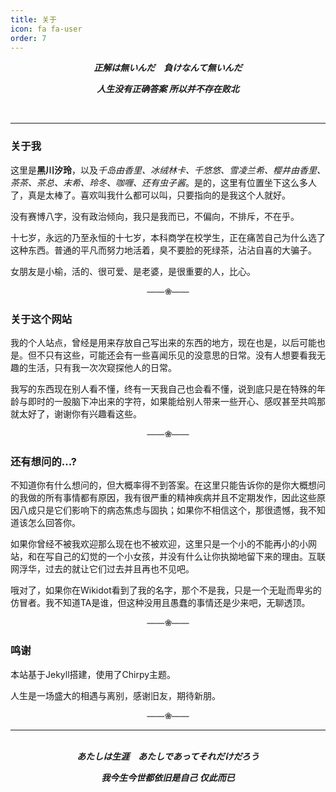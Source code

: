 ```yaml
---
title: 关于
icon: fa fa-user
order: 7
---
```

<center>
<b><i>
正解は無いんだ　負けなんて無いんだ
  
人生没有正确答案 所以并不存在败北
</i></b>
</center>
<br>

-----

### 关于我

这里是**黑川汐玲**，以及*千岛由香里、冰绒林卡、千悠悠、雪凌兰希、樱井由香里、茶茶、茶总、末希、玲冬、咖喱、还有虫子酱*。是的，这里有位置坐下这么多人了，真是太棒了。喜欢叫我什么都可以叫，只要指向的是我这个人就好。

没有赛博八字，没有政治倾向，我只是我而已，不偏向，不排斥，不在乎。

十七岁，永远的乃至永恒的十七岁，本科商学在校学生，正在痛苦自己为什么选了这种东西。普通的平凡而努力地活着，臭不要脸的死绿茶，沾沾自喜的大骗子。

女朋友是小榆，活的、很可爱、是老婆，是很重要的人，比心。

<center><font color="#666666"><b>——❀——</b></font></center>

### 关于这个网站

我的个人站点，曾经是用来存放自己写出来的东西的地方，现在也是，以后可能也是。但不只有这些，可能还会有一些喜闻乐见的没意思的日常。没有人想要看我无趣的生活，只有我一次次窥探他人的日常。

我写的东西现在别人看不懂，终有一天我自己也会看不懂，说到底只是在特殊的年龄与即时的一股脑下冲出来的字符，如果能给别人带来一些开心、感叹甚至共鸣那就太好了，谢谢你有兴趣看这些。

<center><font color="#666666"><b>——❀——</b></font></center>

### 还有想问的...?

不知道你有什么想问的，但大概率得不到答案。在这里只能告诉你的是你大概想问的我做的所有事情都有原因，我有很严重的精神疾病并且不定期发作，因此这些原因八成只是它们影响下的病态焦虑与固执；如果你不相信这个，那很遗憾，我不知道该怎么回答你。

如果你曾经不被我欢迎那么现在也不被欢迎，这里只是一个小的不能再小的小网站，和在写自己的幻觉的一个小女孩，并没有什么让你执拗地留下来的理由。互联网浮华，过去的就让它们过去并且再也不见吧。

哦对了，如果你在Wikidot看到了我的名字，那个不是我，只是一个无耻而卑劣的仿冒者。我不知道TA是谁，但这种没用且愚蠢的事情还是少来吧，无聊透顶。

<center><font color="#666666"><b>——❀——</b></font></center>

### 鸣谢

本站基于Jekyll搭建，使用了Chirpy主题。

人生是一场盛大的相遇与离别，感谢旧友，期待新朋。

<center><font color="#666666"><b>——❀——</b></font></center>

----
<br>
<center>
<b><i>
あたしは生涯　あたしであってそれだけだろう
  
我今生今世都依旧是自己 仅此而已
</i></b>
</center>

